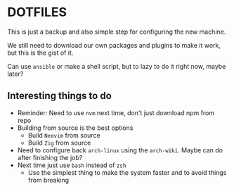 # DOTFILES

This is just a backup and also simple step for configuring the new machine.

We still need to download our own packages and plugins to make it work, but this is the gist of it.

Can use `ansible` or make a shell script, but to lazy to do it right now, maybe later?

## Interesting things to do

- Reminder: Need to use `nvm` next time, don't just download npm from repo
- Building from source is the best options
  - Build `Neovim` from source
  - Build `Zig` from source
- Need to configure back `arch-linux` using the `arch-wiki`. Maybe can do after finishing the job?
- Next time just use `bash` instead of `zsh`
  - Use the simplest thing to make the system faster and to avoid things from breaking
